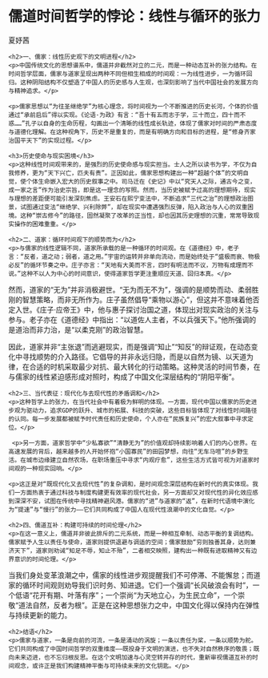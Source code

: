 <body>
    <h1>儒道时间哲学的悖论：线性与循环的张力</h1>
    <div class="author">夏妤茜</div>

    <h2>一、儒家：线性历史观下的文明进程</h2>
    <p>中国传统文化的思想谱系中，儒道并非截然对立的二元，而是一种动态互补的张力结构。在时间哲学层面，儒家与道家呈现出两种不同但相生相成的时间观：一为线性进步，一为循环回归。这种阴阳结构不仅塑造了中国人的历史感与人生观，也深刻影响了当代中国社会的发展方向与精神追求。</p>

    <p>儒家思想以“为往圣继绝学”为核心理念，将时间视为一个不断推进的历史长河，个体的价值通过“承前启后”得以实现。《论语·为政》有言：“吾十有五而志于学，三十而立，四十而不惑……”孔子以自身的生命历程，勾画出一个清晰的线性成长轨迹，体现了儒家对时间的严肃态度与道德化理解。在这种视角下，历史不是重复的，而是有明确方向和目标的进程，是“修身齐家治国平天下”的实现过程。</p>

    <h3>历史使命与现实困境</h3>
    <p>这种线性时间观带来的，是强烈的历史使命感与现实担当。士人之所以读书为学，不仅为自我修养，更为“天下兴亡，匹夫有责”。正因如此，儒家思想构建出一种“超越个体”的文明自觉，使个体生命嵌入宏大的历史叙事之中。司马迁在《史记》中以“究天人之际，通古今之变，成一家之言”作为治史宗旨，即是这一理念的写照。然而，当历史被赋予过高的理想期待，现实与理想的差距便可能引发深刻焦虑。王安石在熙宁变法中，不断追求“三代之治”的理想政治图景，试图通过变法“继绝学、兴利除弊”，却在现实中遭遇强烈反弹，陷入政治与人心的双重困境。这种“崇古修今”的路径，固然凝聚了改革的正当性，却也因其历史理想的沉重，常常导致现实操作的困难重重。</p>

    <h2>二、道家：循环时间观下的顺势而为</h2>
    <p>与儒家的线性逻辑不同，道家所承载的是一种循环的时间观。在《道德经》中，老子言：“反者，道之动；弱者，道之用。”宇宙的运转并非单向流动，而是始终处于“盛极而衰、物极必反”的循环节奏之中。庄子亦言：“天地有大美而不言，四时有明法而不议，万物有成理而不说。”这种不以人为中心的时间意识，使得道家哲学更注重顺应天道、回归本真。</p>

 <p>然而，道家的“无为”并非消极避世。“无为而无不为”，强调的是顺势而动、柔弱胜刚的智慧策略，而非无所作为。庄子虽然倡导“乘物以游心”，但这并不意味着他否定入世。《庄子·应帝王》中，他与惠子探讨治国之道，体现出对现实政治的关注与参与。老子亦在《道德经》中指出：“以道佐人主者，不以兵强天下。”他所强调的是道治而非力治，是“以柔克刚”的政治智慧。</p>

<p>因此，道家并非“主张退”而逃避现实，而是强调“知止”“知反”的辩证观，在动态变化中寻找顺势的介入路径。它倡导的并非永远归隐，而是以自然为镜、以天道为律，在合适的时机采取最少对抗、最大转化的行动策略。这种灵活的时间节奏，在与儒家的线性紧迫感形成对照时，构成了中国文化深层结构的“阴阳平衡”。</p>

    <h2>三、当代表征：现代化与去现代性的矛盾调和</h2>
    <p>这种哲学上的张力，在当代社会中有着极为鲜明的体现。一方面，现代中国以儒家的历史进步观为驱动力，追求GDP的跃升、城市的拓展、科技的突破，这些目标皆体现了对线性时间路径的认同。每一步发展都被赋予时代责任和历史使命，个人亦在“民族复兴”的宏大叙事中寻求定位。</p>

     <p>另一方面，道家哲学中“少私寡欲”“清静无为”的价值观却持续影响着人们的内心世界。在高速发展的背后，越来越多的人开始怀抱“小国寡民”的田园梦想，向往“无车马喧”的乡野生活。在城市边缘建立自然农场，在职场重压中寻求“内观疗愈”，这些生活方式皆可视为对道家时间观的一种现实回响。</p>

    <p>这正是对“既现代化又去现代性”的复杂调和，是时间观念深层结构在新时代的真实体现。我们一方面热衷于通过科技与制度构建更有效率的现代社会，另一方面却又对现代性的异化效应感到深深不安，试图在传统中寻找精神避风港。儒家的“进”与道家的“返”，在新时代语境中演化为“提速”与“慢行”的张力——它们共同构成了中国人在现代性浪潮中的文化自觉。</p>

    <h2>四、儒道互补：构建可持续的时间伦理</h2>
    <p>在这一意义上，儒道并非彼此排斥的二元系统，而是一种相互牵制、动态平衡的复调结构。儒家赋予人生以责任与使命，道家则提供退避与调适的空间；儒家鼓励“穷则独善其身，达则兼济天下”，道家则劝诫“知足不辱，知止不殆”，二者相交映照，建构出一种既有进取精神又有边界意识的时间伦理。</p>

<p>当我们身处变革浪潮之中，儒家的线性进步观提醒我们不可停滞、不能懈怠；而道家的循环时间观则劝导我们识时务、知进退。它们一个强调“长风破浪会有时”，一个低语“花开有期、叶落有序”；一个崇尚“为天地立心，为生民立命”，一个崇敬“道法自然，反者为根”。正是在这种思想张力之中，中国文化得以保持内在弹性与持续更新的能力。</p>

    <h2>结语</h2>
    <p>儒家与道家，一条是向前的河流，一条是涌动的涡旋；一条以责任为桨，一条以顺势为舵。它们共同构成了中国时间哲学的双重维度——既投身于文明的演进，也不失对自然秩序的敬畏；既向未来迈进，也不忘归根反思。在这个文明加速与心灵空转并存的时代，重新审视儒道互补的时间观念，或许正是我们构建精神平衡与可持续未来的文化钥匙。</p>
</body>
</html>
